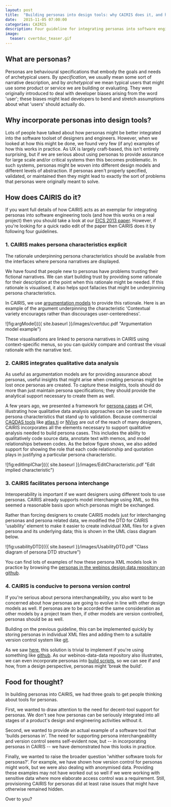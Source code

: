 ```yaml
---
layout: post
title:  "Building personas into design tools: why CAIRIS does it, and how"
date:   2015-11-05 07:00:00
categories: CAIRIS
description: Four guideline for integrating personas into software engineering tools
image:
  teaser: cvertduc_teaser.gif
---
```



## What are personas? ##

Personas are behavioural specifications that embody the goals and needs of archetypical users.  By *specification*, we usually mean some sort of narrative description, and by *archetypical* we mean typical users that might use some product or service we are building or evaluating.  They were originally introduced to deal with developer biases arising from the word 'user'; these biases might lead developers to bend and stretch assumptions about what 'users' should actually do.

## Why incorporate personas into design tools? ##

Lots of people have talked about how personas might be better integrated into the software toolset of designers and engineers.  However, when we looked at how this might be done, we found very few (if any) examples of how this works in practice.  As UX is largely craft-based, this isn't entirely surprising, but if we are serious about using personas to provide assurance for large scale and/or critical systems then this becomes problematic.  In such systems, personas might be woven into different design models and different levels of abstraction.  If personas aren't properly specified, validated, or maintained then they might lead to exactly the sort of problems that personas were originally meant to solve.

## How does CAIRIS do it? ##

If you want full details of how CAIRIS acts as an exemplar for integrating personas into software engineering tools (and how this works on a real project) then you should take a look at our [EICS 2013 paper](http://www.shamalfaily.com/wp-content/papercite-data/pdf/faly131.pdf). However, if you're looking for a quick radio edit of the paper then CAIRIS does it by following four guidelines.

### 1. CAIRIS makes persona characteristics explicit ###

The rationale underpinning persona characteristics should be available from the interfaces where persona narratives are displayed.

We have found that people new to personas have problems trusting their fictional narratives. We can start building trust by providing some rationale for their description at the point when this rationale might be needed.  If this rationale is visualised, it also helps spot fallacies that might be underpinning persona characteristics.

In CAIRIS, we use [argumentation models](http://www.shamalfaily.com/wp-content/papercite-data/pdf/fafl108.pdf) to provide this rationale.  Here is an example of the argument underpinning the characteristic 'Contextual variety encourages rather than discourages user-centeredness'.

![fig:argModel]({{ site.baseurl }}/images/cvertduc.pdf "Argumentation model example")

These visualisations are linked to persona narratives in CAIRIS using context-specific menus, so you can quickly compare and contrast the visual rationale with the narrative text.


### 2. CAIRIS integrates qualitative data analysis ###

As useful as argumentation models are for providing assurance about personas, useful insights that might arise when creating personas might be lost once personas are created.  To capture these insights, tools should do more than just maintain persona specifications; they should provide the analytical support necessary to create them as well.

A few years ago, we presented a framework for [persona cases](http://www.shamalfaily.com/wp-content/papercite-data/pdf/fafl111.pdf) at CHI, illustrating how qualitative data analysis approaches can be used to create persona characteristics that stand up to validation.  Because commercial [CAQDAS tools](http://www.surrey.ac.uk/sociology/research/researchcentres/caqdas/) like [atlas.ti](http://atlasti.com) or [NVivo](http://www.qsrinternational.com/product) are out of the reach of many designers, CAIRIS incorporates all the elements necessary to support qualitative analysis needed to build persona cases.  This includes the ability to qualitatively code source data, annotate text with memos, and model relationships between codes.  As the below figure shows, we also added support for showing the role that each code relationship and quotation plays in justifying a particular persona characteristic.

![fig:editImplChar]({{ site.baseurl }}/images/EditCharacteristic.pdf "Edit implied characteristic")

<h3>3. CAIRIS facilitates persona interchange</h3>

Interoperability is important if we want designers using different tools to use personas.  CAIRIS already supports model interchange using XML, so this seemed a reasonable basis upon which personas might be exchanged.

Rather than forcing designers to create CAIRIS models just for interchanging personas and persona related data, we modified the DTD for CAIRIS 'usability' element to make it easier to create individual XML files for a given persona and its underlying data; this is shown in the UML class diagram below.

![fig:usabilityDTD]({{ site.baseurl }}/images/UsabilityDTD.pdf "Class diagram of persona DTD structure")

You can find lots of examples of how these persona XML models look in practice by browsing the [personas in the webinos design data repository on github](https://github.com/webinos/webinos-design-data/tree/master/personas).

### 4. CAIRIS is conducive to persona version control ###

If you're serious about persona interchangeability, you also want to be concerned about how personas are going to evolve in line with other design models as well.  If personas are to be accorded the same consideration as other models by a project team then, if other models are version controlled, personas should be as well.

Building on the previous guideline, this can be implemented quickly by storing personas in individual XML files and adding them to a suitable version control system like [git](https://git-scm.com).

As we saw [here](https://github.com/webinos/webinos-design-data/tree/master/personas), this solution is trivial to implement if you're using something like [github](https://github.com).  As our webinos-data-data repository also illustrates, we can even incorporate personas into [build scripts](https://github.com/webinos/webinos-design-data/tree/master/scripts), so we can see if and how, from a design perspective, personas might 'break the build'.

<h2>Food for thought?</h2>

In building personas into CAIRIS, we had three goals to get people thinking about tools for personas.

First, we wanted to draw attention to the need for decent-tool support for personas.  We don't see how personas can be seriously integrated into all stages of a product's design and engineering activities without it.

Second, we wanted to provide an actual example of a software tool that 'builds personas in'.  The need for supporting persona interchangeability and version control seems self-evident now, but -- in incorporating personas in CAIRIS -- we have demonstrated how this looks in practice.

Finally, we wanted to raise the broader question 'whither software tools for personas?'.  For example, we have shown how version control for personas might work, but we were also dealing with anonymised data.  Providing these examples may not have worked out so well if we were working with sensitive data where more elaborate access control was a requirement. Still, provisioning CAIRIS for personas did at least raise issues that might have otherwise remained hidden.

Over to you?
